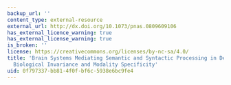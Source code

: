 ```yaml
---
backup_url: ''
content_type: external-resource
external_url: http://dx.doi.org/10.1073/pnas.0809609106
has_external_licence_warning: true
has_external_license_warning: true
is_broken: ''
license: https://creativecommons.org/licenses/by-nc-sa/4.0/
title: 'Brain Systems Mediating Semantic and Syntactic Processing in Deaf Native Signers:
  Biological Invariance and Modality Specificity'
uid: 0f797337-bb81-4f0f-bf6c-5938e6bc9fe4
---
```

